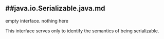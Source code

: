 ##java.io.Serializable.java.md
----------

empty interface. nothing here

This interface serves only to identify the semantics of being serializable.

